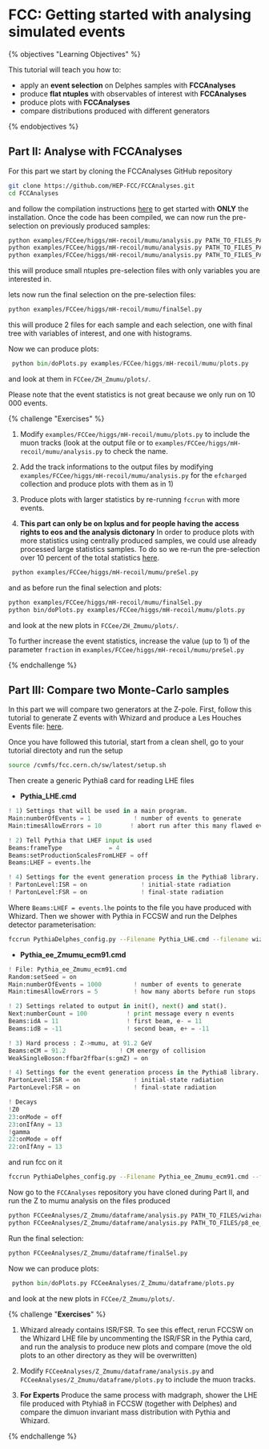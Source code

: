 # FCC: Getting started with analysing simulated events


{% objectives "Learning Objectives" %}

This tutorial will teach you how to:

-   apply an **event selection** on Delphes samples with **FCCAnalyses**
-   produce **flat ntuples** with observables of interest with **FCCAnalyses**
-   produce plots with **FCCAnalyses**
-   compare distributions produced with different generators

{% endobjectives %}



## Part II: Analyse with FCCAnalyses

For this part we start by cloning the FCCAnalyses GitHub repository

```bash
git clone https://github.com/HEP-FCC/FCCAnalyses.git
cd FCCAnalyses
```

and follow the compilation instructions [here](https://github.com/HEP-FCC/FCCAnalyses/#getting-started) to get started with **ONLY** the installation.
Once the code has been compiled, we can now run the pre-selection on previously produced samples:

```bash
python examples/FCCee/higgs/mH-recoil/mumu/analysis.py PATH_TO_FILES_PART_I/p8_ee_ZH_ecm240.root
python examples/FCCee/higgs/mH-recoil/mumu/analysis.py PATH_TO_FILES_PART_I/p8_ee_ZZ_ecm240.root
python examples/FCCee/higgs/mH-recoil/mumu/analysis.py PATH_TO_FILES_PART_I/p8_ee_WW_ecm240.root
```

this will produce small ntuples pre-selection files with only variables you are interested in.

lets now run the final selection on the pre-selection files:

```bash
python examples/FCCee/higgs/mH-recoil/mumu/finalSel.py
```
 this will produce 2 files for each sample and each selection, one with final tree with variables of interest, and one with histograms.
 
 Now we can produce plots:
 
```python
 python bin/doPlots.py examples/FCCee/higgs/mH-recoil/mumu/plots.py
```

and look at them in `FCCee/ZH_Zmumu/plots/`. 

Please note that the event statistics is not great because we only run on 10 000 events.


{% challenge "Exercises" %}

1) Modify `examples/FCCee/higgs/mH-recoil/mumu/plots.py` to include the muon tracks (look at the output file or to `examples/FCCee/higgs/mH-recoil/mumu/analysis.py` to check the name.

2) Add the track informations to the output files by modifying `examples/FCCee/higgs/mH-recoil/mumu/analysis.py` for the `efcharged` collection and produce plots with them as in 1)

3) Produce plots with larger statistics by re-running `fccrun` with more events.

4) **This part can only be on lxplus and for people having the access rights to eos and the analysis dictonary** 
In order to produce plots with more statistics using centrally produced samples, we could use already processed large statistics samples.
To do so we re-run the pre-selection over 10 percent of the total statistics [here](http://fcc-physics-events.web.cern.ch/fcc-physics-events/Delphesevents_spring2021_IDEA.php). 

```bash
 python examples/FCCee/higgs/mH-recoil/mumu/preSel.py
```

and as before run the final selection and plots:

```bash
python examples/FCCee/higgs/mH-recoil/mumu/finalSel.py
python bin/doPlots.py examples/FCCee/higgs/mH-recoil/mumu/plots.py
```
and look at the new plots in `FCCee/ZH_Zmumu/plots/`. 

To further increase the event statistics, increase the value (up to 1) of the parameter `fraction` in `examples/FCCee/higgs/mH-recoil/mumu/preSel.py`


{% endchallenge %}

## Part III: Compare two Monte-Carlo samples

In this part we will compare two generators at the Z-pole.
First, follow this tutorial to generate Z events with Whizard and produce a Les Houches Events file: [here](https://hep-fcc.github.io/fcc-tutorials/fast-sim-and-analysis/FccFastSimGeneration.html#whizard).

Once you have followed this tutorial, start from a clean shell, go to your tutorial directoty and run the setup

```bash
source /cvmfs/fcc.cern.ch/sw/latest/setup.sh
```

Then create a generic Pythia8 card for reading LHE files
- **Pythia_LHE.cmd** 

```python
! 1) Settings that will be used in a main program.
Main:numberOfEvents = 1            ! number of events to generate
Main:timesAllowErrors = 10        ! abort run after this many flawed events

! 2) Tell Pythia that LHEF input is used
Beams:frameType             = 4
Beams:setProductionScalesFromLHEF = off
Beams:LHEF = events.lhe

! 4) Settings for the event generation process in the Pythia8 library.
! PartonLevel:ISR = on               ! initial-state radiation
! PartonLevel:FSR = on               ! final-state radiation
```

Where `Beams:LHEF = events.lhe` points to the file you have produced with Whizard.
Then we shower with Pythia in FCCSW and run the Delphes detector parameterisation:

```bash
fccrun PythiaDelphes_config.py --Filename Pythia_LHE.cmd --filename wizhardp8_ee_Z_Zmumu_ecm91.root -n 10000
```

- **Pythia_ee_Zmumu_ecm91.cmd** 

```python
! File: Pythia_ee_Zmumu_ecm91.cmd
Random:setSeed = on
Main:numberOfEvents = 1000         ! number of events to generate
Main:timesAllowErrors = 5          ! how many aborts before run stops

! 2) Settings related to output in init(), next() and stat().
Next:numberCount = 100           ! print message every n events
Beams:idA = 11                   ! first beam, e- = 11
Beams:idB = -11                  ! second beam, e+ = -11

! 3) Hard process : Z->mumu, at 91.2 GeV
Beams:eCM = 91.2               ! CM energy of collision
WeakSingleBoson:ffbar2ffbar(s:gmZ) = on

! 4) Settings for the event generation process in the Pythia8 library.
PartonLevel:ISR = on               ! initial-state radiation
PartonLevel:FSR = on               ! final-state radiation

! Decays
!Z0
23:onMode = off
23:onIfAny = 13
!gamma
22:onMode = off
22:onIfAny = 13
```

and run fcc on it

```bash
fccrun PythiaDelphes_config.py --Filename Pythia_ee_Zmumu_ecm91.cmd --filename p8_ee_Z_Zmumu_ecm91.root -n 10000
```

Now go to the `FCCAnalyses` repository you have cloned during Part II, and run the Z to mumu analysis on the files produced

```bash
python FCCeeAnalyses/Z_Zmumu/dataframe/analysis.py PATH_TO_FILES/wizhardp8_ee_Z_Zmumu_ecm91.root
python FCCeeAnalyses/Z_Zmumu/dataframe/analysis.py PATH_TO_FILES/p8_ee_Z_Zmumu_ecm91.root
```

Run the final selection:

```bash
python FCCeeAnalyses/Z_Zmumu/dataframe/finalSel.py
```

Now we can produce plots:
 
```python
 python bin/doPlots.py FCCeeAnalyses/Z_Zmumu/dataframe/plots.py
```

and look at the new plots in `FCCee/Z_Zmumu/plots/`. 


{% challenge  "**Exercises**"  %} 

1) Whizard already contains ISR/FSR. To see this effect, rerun FCCSW on the Whizard LHE file by uncommenting the ISR/FSR in the Pythia card, and run the analysis to produce new plots and compare (move the old plots to an other directory as they will be overwritten) 

2) Modify ```FCCeeAnalyses/Z_Zmumu/dataframe/analysis.py``` and ```FCCeeAnalyses/Z_Zmumu/dataframe/plots.py``` to include the muon tracks.

3) **For Experts** Produce the same process with madgraph, shower the LHE file produced with Ptyhia8 in FCCSW (together with Delphes) and compare the dimuon invariant mass distribution with Pythia and Whizard.

{% endchallenge %}
